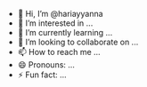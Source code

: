 - 👋 Hi, I’m @hariayyanna
- 👀 I’m interested in ...
- 🌱 I’m currently learning ...
- 💞️ I’m looking to collaborate on ...
- 📫 How to reach me ...
- 😄 Pronouns: ...
- ⚡ Fun fact: ...

<!---
hariayyanna/hariayyanna is a ✨ special ✨ repository because its `README.md` (this file) appears on your GitHub profile.
You can click the Preview link to take a look at your changes.
--->
